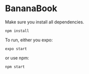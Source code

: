 # BananaBook

Make sure you install all dependencies.

```npm install```


To run, either you expo:

```expo start```


or use npm:


```npm start```
